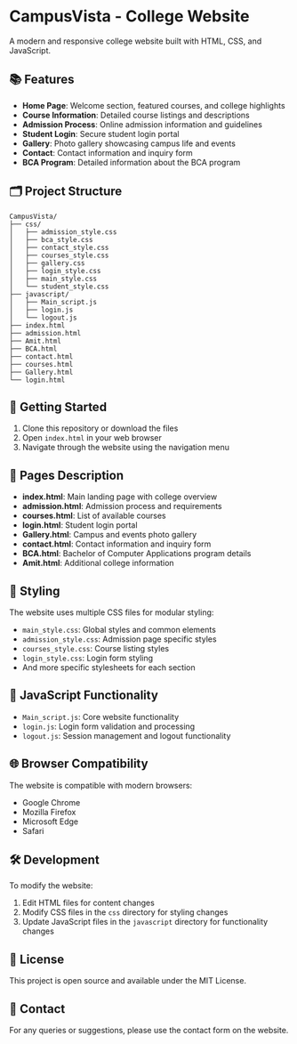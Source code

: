 # CampusVista - College Website

A modern and responsive college website built with HTML, CSS, and JavaScript.

## 📚 Features

- **Home Page**: Welcome section, featured courses, and college highlights
- **Course Information**: Detailed course listings and descriptions
- **Admission Process**: Online admission information and guidelines
- **Student Login**: Secure student login portal
- **Gallery**: Photo gallery showcasing campus life and events
- **Contact**: Contact information and inquiry form
- **BCA Program**: Detailed information about the BCA program

## 🗂️ Project Structure

```
CampusVista/
├── css/
│   ├── admission_style.css
│   ├── bca_style.css
│   ├── contact_style.css
│   ├── courses_style.css
│   ├── gallery.css
│   ├── login_style.css
│   ├── main_style.css
│   └── student_style.css
├── javascript/
│   ├── Main_script.js
│   ├── login.js
│   └── logout.js
├── index.html
├── admission.html
├── Amit.html
├── BCA.html
├── contact.html
├── courses.html
├── Gallery.html
└── login.html
```

## 🚀 Getting Started

1. Clone this repository or download the files
2. Open `index.html` in your web browser
3. Navigate through the website using the navigation menu

## 📱 Pages Description

- **index.html**: Main landing page with college overview
- **admission.html**: Admission process and requirements
- **courses.html**: List of available courses
- **login.html**: Student login portal
- **Gallery.html**: Campus and events photo gallery
- **contact.html**: Contact information and inquiry form
- **BCA.html**: Bachelor of Computer Applications program details
- **Amit.html**: Additional college information

## 💅 Styling

The website uses multiple CSS files for modular styling:
- `main_style.css`: Global styles and common elements
- `admission_style.css`: Admission page specific styles
- `courses_style.css`: Course listing styles
- `login_style.css`: Login form styling
- And more specific stylesheets for each section

## 📜 JavaScript Functionality

- `Main_script.js`: Core website functionality
- `login.js`: Login form validation and processing
- `logout.js`: Session management and logout functionality

## 🌐 Browser Compatibility

The website is compatible with modern browsers:
- Google Chrome
- Mozilla Firefox
- Microsoft Edge
- Safari

## 🛠️ Development

To modify the website:
1. Edit HTML files for content changes
2. Modify CSS files in the `css` directory for styling changes
3. Update JavaScript files in the `javascript` directory for functionality changes

## 📝 License

This project is open source and available under the MIT License.

## 👥 Contact

For any queries or suggestions, please use the contact form on the website.

